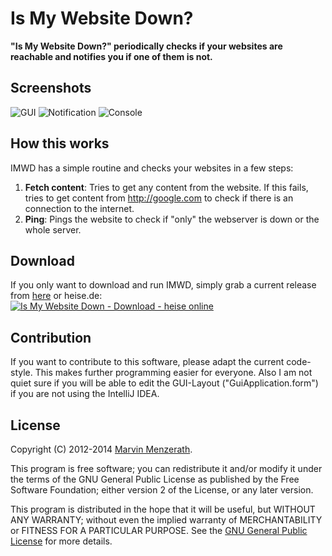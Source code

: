 # Is My Website Down?
**"Is My Website Down?" periodically checks if your websites are reachable and notifies you if one of them is not.**

## Screenshots
![GUI](http://menzerath.eu/wp-content/uploads/2014/01/imwd1.png)
![Notification](http://menzerath.eu/wp-content/uploads/2014/01/imwd2.png)
![Console](http://menzerath.eu/wp-content/uploads/2014/01/imwd3.png)

## How this works
IMWD has a simple routine and checks your websites in a few steps:

1. **Fetch content**: Tries to get any content from the website. If this fails, tries to get content from http://google.com to check if there is an connection to the internet.
2. **Ping**: Pings the website to check if "only" the webserver is down or the whole server.

## Download
If you only want to download and run IMWD, simply grab a current release from [here](https://github.com/MarvinMenzerath/IsMyWebsiteDown/releases) or heise.de:  
<a title="Is My Website Down - Download - heise online" href="http://www.heise.de/download/is-my-website-down-1190272.html"><img alt="Is My Website Down - Download - heise online" title="Is My Website Down - Download - heise online" src="http://www.heise.de/software/icons/download_logo1.png" /></a>

## Contribution
If you want to contribute to this software, please adapt the current code-style. This makes further programming easier for everyone.
Also I am not quiet sure if you will be able to edit the GUI-Layout ("GuiApplication.form") if you are not using the IntelliJ IDEA.

## License
Copyright (C) 2012-2014 [Marvin Menzerath](http://menzerath.eu).

This program is free software; you can redistribute it and/or modify it under the terms of the GNU General Public License as published by the Free Software Foundation; either version 2 of the License, or any later version.

This program is distributed in the hope that it will be useful, but WITHOUT ANY WARRANTY; without even the implied warranty of MERCHANTABILITY or FITNESS FOR A PARTICULAR PURPOSE. See the [GNU General Public License](https://github.com/MarvinMenzerath/IsMyWebsiteDown/blob/master/LICENSE) for more details.
